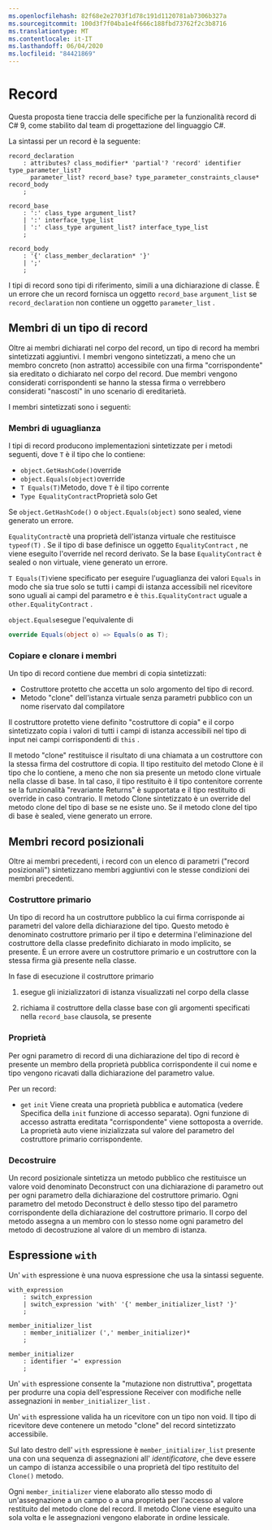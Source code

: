 ```yaml
---
ms.openlocfilehash: 82f68e2e2703f1d78c191d1120781ab7306b327a
ms.sourcegitcommit: 100d3f7f04ba1e4f666c188fbd73762f2c3b8716
ms.translationtype: MT
ms.contentlocale: it-IT
ms.lasthandoff: 06/04/2020
ms.locfileid: "84421869"
---
```


# <a name="records"></a>Record

Questa proposta tiene traccia delle specifiche per la funzionalità record di C# 9, come stabilito dal team di progettazione del linguaggio C#.

La sintassi per un record è la seguente:

```antlr
record_declaration
    : attributes? class_modifier* 'partial'? 'record' identifier type_parameter_list?
      parameter_list? record_base? type_parameter_constraints_clause* record_body
    ;

record_base
    : ':' class_type argument_list?
    | ':' interface_type_list
    | ':' class_type argument_list? interface_type_list
    ;

record_body
    : '{' class_member_declaration* '}'
    | ';'
    ;
```

I tipi di record sono tipi di riferimento, simili a una dichiarazione di classe. È un errore che un record fornisca un oggetto `record_base` `argument_list` se `record_declaration` non contiene un oggetto `parameter_list` .

## <a name="members-of-a-record-type"></a>Membri di un tipo di record

Oltre ai membri dichiarati nel corpo del record, un tipo di record ha membri sintetizzati aggiuntivi.
I membri vengono sintetizzati, a meno che un membro concreto (non astratto) accessibile con una firma "corrispondente" sia ereditato o dichiarato nel corpo del record. Due membri vengono considerati corrispondenti se hanno la stessa firma o verrebbero considerati "nascosti" in uno scenario di ereditarietà.

I membri sintetizzati sono i seguenti:

### <a name="equality-members"></a>Membri di uguaglianza

I tipi di record producono implementazioni sintetizzate per i metodi seguenti, dove `T` è il tipo che lo contiene:

* `object.GetHashCode()`override
* `object.Equals(object)`override
* `T Equals(T)`Metodo, dove `T` è il tipo corrente
* `Type EqualityContract`Proprietà solo Get

Se `object.GetHashCode()` o `object.Equals(object)` sono sealed, viene generato un errore.

`EqualityContract`è una proprietà dell'istanza virtuale che restituisce `typeof(T)` . Se il tipo di base definisce un oggetto `EqualityContract` , ne viene eseguito l'override nel record derivato. Se la base `EqualityContract` è sealed o non virtuale, viene generato un errore.

`T Equals(T)`viene specificato per eseguire l'uguaglianza dei valori `Equals` in modo che sia true solo se tutti i campi di istanza accessibili nel ricevitore sono uguali ai campi del parametro e è `this.EqualityContract` uguale a `other.EqualityContract` .

`object.Equals`esegue l'equivalente di

```C#
override Equals(object o) => Equals(o as T);
```

### <a name="copy-and-clone-members"></a>Copiare e clonare i membri

Un tipo di record contiene due membri di copia sintetizzati:

* Costruttore protetto che accetta un solo argomento del tipo di record.
* Metodo "clone" dell'istanza virtuale senza parametri pubblico con un nome riservato dal compilatore

Il costruttore protetto viene definito "costruttore di copia" e il corpo sintetizzato copia i valori di tutti i campi di istanza accessibili nel tipo di input nei campi corrispondenti di `this` .

Il metodo "clone" restituisce il risultato di una chiamata a un costruttore con la stessa firma del costruttore di copia. Il tipo restituito del metodo Clone è il tipo che lo contiene, a meno che non sia presente un metodo clone virtuale nella classe di base. In tal caso, il tipo restituito è il tipo contenitore corrente se la funzionalità "revariante Returns" è supportata e il tipo restituito di override in caso contrario. Il metodo Clone sintetizzato è un override del metodo clone del tipo di base se ne esiste uno. Se il metodo clone del tipo di base è sealed, viene generato un errore.

## <a name="positional-record-members"></a>Membri record posizionali

Oltre ai membri precedenti, i record con un elenco di parametri ("record posizionali") sintetizzano membri aggiuntivi con le stesse condizioni dei membri precedenti.

### <a name="primary-constructor"></a>Costruttore primario

Un tipo di record ha un costruttore pubblico la cui firma corrisponde ai parametri del valore della dichiarazione del tipo. Questo metodo è denominato costruttore primario per il tipo e determina l'eliminazione del costruttore della classe predefinito dichiarato in modo implicito, se presente. È un errore avere un costruttore primario e un costruttore con la stessa firma già presente nella classe.

In fase di esecuzione il costruttore primario

1. esegue gli inizializzatori di istanza visualizzati nel corpo della classe

1. richiama il costruttore della classe base con gli argomenti specificati nella `record_base` clausola, se presente


### <a name="properties"></a>Proprietà

Per ogni parametro di record di una dichiarazione del tipo di record è presente un membro della proprietà pubblica corrispondente il cui nome e tipo vengono ricavati dalla dichiarazione del parametro value.

Per un record:

* `get` `init` Viene creata una proprietà pubblica e automatica (vedere Specifica della `init` funzione di accesso separata).
  Ogni funzione di accesso astratta ereditata "corrispondente" viene sottoposta a override. La proprietà auto viene inizializzata sul valore del parametro del costruttore primario corrispondente.

### <a name="deconstruct"></a>Decostruire

Un record posizionale sintetizza un metodo pubblico che restituisce un valore void denominato Deconstruct con una dichiarazione di parametro out per ogni parametro della dichiarazione del costruttore primario. Ogni parametro del metodo Deconstruct è dello stesso tipo del parametro corrispondente della dichiarazione del costruttore primario. Il corpo del metodo assegna a un membro con lo stesso nome ogni parametro del metodo di decostruzione al valore di un membro di istanza.

## <a name="with-expression"></a>Espressione `with`

Un' `with` espressione è una nuova espressione che usa la sintassi seguente.

```antlr
with_expression
    : switch_expression
    | switch_expression 'with' '{' member_initializer_list? '}'
    ;

member_initializer_list
    : member_initializer (',' member_initializer)*
    ;

member_initializer
    : identifier '=' expression
    ;
```

Un' `with` espressione consente la "mutazione non distruttiva", progettata per produrre una copia dell'espressione Receiver con modifiche nelle assegnazioni in `member_initializer_list` .

Un' `with` espressione valida ha un ricevitore con un tipo non void. Il tipo di ricevitore deve contenere un metodo "clone" del record sintetizzato accessibile.

Sul lato destro dell' `with` espressione è `member_initializer_list` presente una con una sequenza di assegnazioni all' *identificatore*, che deve essere un campo di istanza accessibile o una proprietà del tipo restituito del `Clone()` metodo.

Ogni `member_initializer` viene elaborato allo stesso modo di un'assegnazione a un campo o a una proprietà per l'accesso al valore restituito del metodo clone del record. Il metodo Clone viene eseguito una sola volta e le assegnazioni vengono elaborate in ordine lessicale.
